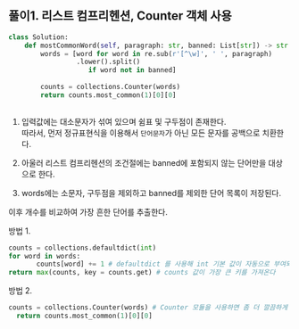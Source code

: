 ## 풀이1. 리스트 컴프리헨션, Counter 객체 사용
```python
class Solution:
    def mostCommonWord(self, paragraph: str, banned: List[str]) -> str:
        words = [word for word in re.sub(r'[^\w]', ' ', paragraph)
                 .lower().split()
                    if word not in banned]
        
        counts = collections.Counter(words)
        return counts.most_common(1)[0][0]
               
```

1. 입력값에는 대소문자가 섞여 있으며 쉼표 및 구두점이 존재한다.  
따라서, 먼저 정규표현식을 이용해서 `단어문자`가 아닌 모든 문자를 공백으로 치환한다.  

2. 아울러 리스트 컴프리헨션의 조건절에는 banned에 포함되지 않는 단어만을 대상으로 한다.  

3. words에는 소문자, 구두점을 제외하고 banned를 제외한 단어 목록이 저장된다. 

이후 개수를 비교하여 가장 흔한 단어를 추출한다.

방법 1.
```python
counts = collections.defaultdict(int)
for word in words:
       counts[word] += 1 # defaultdict 를 사용해 int 기본 값이 자동으로 부여되게 하고 빈도를 확인한다.
return max(counts, key = counts.get) # counts 값이 가장 큰 키를 가져온다
```
방법 2.
```python
counts = collections.Counter(words) # Counter 모듈을 사용하면 좀 더 깔끔하게 처리할 수 있다.
  return counts.most_common(1)[0][0]
```
